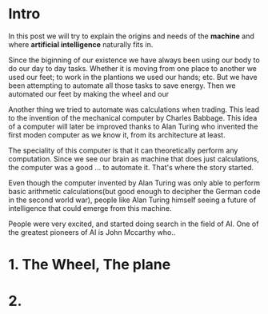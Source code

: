 # Intro

In this post we will try to explain the origins and needs of the **machine** and where **artificial intelligence** naturally fits in.

Since the biginning of our existence we have always been using our body to do our day to day tasks. Whether it is moving from one place to another we used our feet; to work in the plantions we used our hands; etc. But we have been attempting to automate all those tasks to save energy. Then we automated our feet by making the wheel and our 

Another thing we tried to automate was calculations when trading. This lead to the invention of the mechanical computer by Charles Babbage. This idea of a computer will later be improved thanks to Alan Turing who invented the first moden computer as we know it, from its architecture at least.

The speciality of this computer is that it can theoretically perform any computation. Since we see our brain as machine that does just calculations, the computer was a good ... to automate it. That's where the story started.

Even though the computer invented by Alan Turing was only able to perform basic arithmetic calculations(but good enough to decipher the German code in the second world war), people like Alan Turing himself seeing a future of intelligence that could emerge from this machine.

People were very excited, and started doing search in the field of AI. One of the greatest pioneers of AI is John Mccarthy who..

# 1. The Wheel, The plane
# 2. 